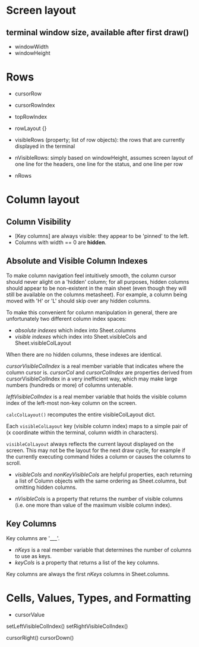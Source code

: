 
# Screen layout

## terminal window size, available after first draw()
- windowWidth
- windowHeight

# Rows

- cursorRow  <rowtype>
- cursorRowIndex
- topRowIndex
- rowLayout {}

- visibleRows (property; list of row objects): the rows that are currently displayed in the terminal
- nVisibleRows: simply based on windowHeight, assumes screen layout of one line for the headers, one line for the status, and one line per row

- nRows

# Column layout

## Column Visibility

* [Key columns] are always visible: they appear to be 'pinned' to the left.
* Columns with width == 0 are **hidden**.

## Absolute and Visible Column Indexes

To make column navigation feel intuitively smooth, the column cursor should never alight on a 'hidden' column; for all purposes, hidden columns should appear to be non-existent in the main sheet (even though they will still be available on the columns metasheet).
For example, a column being moved with 'H' or 'L' should skip over any hidden columns.

To make this convenient for column manipulation in general, there are unfortunately two different column index spaces:

* *absolute indexes* which index into Sheet.columns
* *visible indexes* which index into Sheet.visibleCols and Sheet.visibleColLayout

When there are no hidden columns, these indexes are identical.

*cursorVisibleColIndex* is a real member variable that indicates where the column cursor is.
*cursorCol* and *cursorColIndex* are properties derived from cursorVisibleColIndex in a very inefficient way, which may make large numbers (hundreds or more) of columns untenable.

*leftVisibleColIndex* is a real member variable that holds the visible column index of the left-most non-key column on the screen.

`calcColLayout()` recomputes the entire visibleColLayout dict.

Each `visibleColLayout` key (visible column index) maps to a simple pair of (x coordinate within the terminal, column width in characters).

`visibleColLayout` always reflects the current layout displayed on the screen.  This may not be the layout for the next draw cycle, for example if the currently executing command hides a column or causes the columns to scroll.

- *visibleCols* and *nonKeyVisibleCols* are helpful properties, each returning a list of Column objects with the same ordering as Sheet.columns, but omitting hidden columns.

- *nVisibleCols* is a property that returns the number of visible columns (i.e. one more than value of the maximum visible column index).

## Key Columns

Key columns are '___'.

- *nKeys* is a real member variable that determines the number of columns to use as keys.
- *keyCols* is a property that returns a list of the key columns.

Key columns are always the first *nKeys* columns in Sheet.columns.

# Cells, Values, Types, and Formatting

- cursorValue

setLeftVisibleColIndex()
setRightVisibleColIndex()

cursorRight()
cursorDown()

